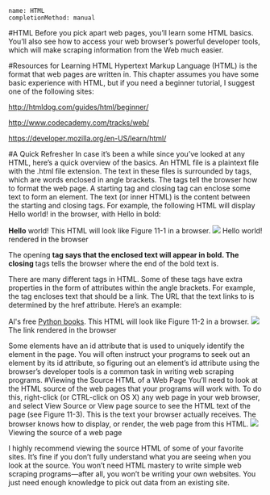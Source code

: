 ```ngMeta
name: HTML
completionMethod: manual
```
#HTML
Before you pick apart web pages, you’ll learn some HTML basics. You’ll also see how to access your web browser’s powerful developer tools, which will make scraping information from the Web much easier.

#Resources for Learning HTML
Hypertext Markup Language (HTML) is the format that web pages are written in. This chapter assumes you have some basic experience with HTML, but if you need a beginner tutorial, I suggest one of the following sites:

<span><a href="http://htmldog.com/guides/html/beginner/">http://htmldog.com/guides/html/beginner/</a></span>

<span><a href="http://www.codecademy.com/tracks/web/">http://www.codecademy.com/tracks/web/</a></span>

<span><a href="https://developer.mozilla.org/en-US/learn/html/">https://developer.mozilla.org/en-US/learn/html/</a></span>

#A Quick Refresher
In case it’s been a while since you’ve looked at any HTML, here’s a quick overview of the basics. An HTML file is a plaintext file with the .html file extension. The text in these files is surrounded by tags, which are words enclosed in angle brackets. The tags tell the browser how to format the web page. A starting tag and closing tag can enclose some text to form an element. The text (or inner HTML) is the content between the starting and closing tags. For example, the following HTML will display Hello world! in the browser, with Hello in bold:


<strong>Hello</strong> world!
This HTML will look like Figure 11-1 in a browser.
![](assets/000005.jpg)
Hello world! rendered in the browser

The opening <strong> tag says that the enclosed text will appear in bold. The closing </strong> tags tells the browser where the end of the bold text is.

There are many different tags in HTML. Some of these tags have extra properties in the form of attributes within the angle brackets. For example, the <a> tag encloses text that should be a link. The URL that the text links to is determined by the href attribute. Here’s an example:


Al's free <a href="http://inventwithpython.com">Python books</a>.
This HTML will look like Figure 11-2 in a browser.
![](assets/000007.jpg)
The link rendered in the browser

Some elements have an id attribute that is used to uniquely identify the element in the page. You will often instruct your programs to seek out an element by its id attribute, so figuring out an element’s id attribute using the browser’s developer tools is a common task in writing web scraping programs.
#Viewing the Source HTML of a Web Page
You’ll need to look at the HTML source of the web pages that your programs will work with. To do this, right-click (or CTRL-click on OS X) any web page in your web browser, and select View Source or View page source to see the HTML text of the page (see Figure 11-3). This is the text your browser actually receives. The browser knows how to display, or render, the web page from this HTML.
![](assets/000009.jpg)
Viewing the source of a web page

I highly recommend viewing the source HTML of some of your favorite sites. It’s fine if you don’t fully understand what you are seeing when you look at the source. You won’t need HTML mastery to write simple web scraping programs—after all, you won’t be writing your own websites. You just need enough knowledge to pick out data from an existing site.